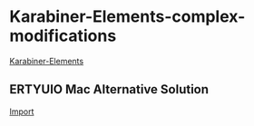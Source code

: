# Karabiner-Elements-complex-modifications 
[Karabiner-Elements](https://karabiner-elements.pqrs.org/)

## ERTYUIO Mac Alternative Solution
[Import](karabiner://karabiner/assets/complex_modifications/import?url=https://alandooz.github.io/Karabiner-Elements-complex-modifications/ERTYUIO-Mac-AlternativeSolution.json)
